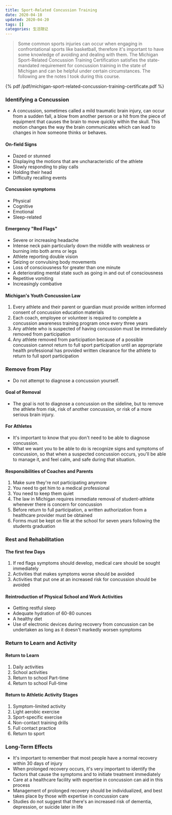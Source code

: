 ```yaml
---
title: Sport-Related Concussion Training
date: 2020-04-18
updated: 2020-04-20
tags: []
categories: 生活随记
---
```


> Some common sports injuries can occur when engaging in confrontational sports like basketball, therefore it's important to have some knowledge of avoiding and dealing with them. The Michigan Sport-Related Concussion Training Certification satisfies the state-mandated requirement for concussion training in the state of Michigan and can be helpful under certain circumstances. The following are the notes I took during this course.

<!--more-->

{% pdf /pdf/michigan-sport-related-concussion-training-certificate.pdf %}

### Identifying a Concussion

- A concussion, sometimes called a mild traumatic brain injury, can occur from a sudden fall, a blow from another person or a hit from the piece of equipment that causes the brain to move quickly within the skull. This motion changes the way the brain communicates which can lead to changes in how someone thinks or behaves.

#### On-field Signs

- Dazed or stunned
- Displaying the motions that are uncharacteristic of the athlete
- Slowly responding to play calls
- Holding their head
- Difficulty recalling events

#### Concussion symptoms

- Physical
- Cognitive
- Emotional
- Sleep-related

#### Emergency "Red Flags"

- Severe or increasing headache
- Intense neck pain particularly down the middle with weakness or burning into both arms or legs
- Athlete reporting double vision
- Seizing or convulsing body movements
- Loss of consciousness for greater than one minute
- A deteriorating mental state such as going in and out of consciousness
- Repetitive vomiting
- Increasingly combative

#### Michigan's Youth Concussion Law

1. Every athlete and their parent or guardian must provide written informed consent of concussion education materials
2. Each coach, employee or volunteer is required to complete a concussion awareness training program once every three years
3. Any athlete who is suspected of having concussion must be immediately removed from participation
4. Any athlete removed from participation because of a possible concussion cannot return to full sport participation until an appropriate health professional has provided written clearance for the athlete to return to full sport participation

### Remove from Play

- Do not attempt to diagnose a concussion yourself.

#### Goal of Removal

- The goal is not to diagnose a concussion on the sideline, but to remove the athlete from risk, risk of another concussion, or risk of a more serious brain injury.

#### For Athletes

- It's important to know that you don't need to be able to diagnose concussion.
- What we want you to be able to do is recognize signs and symptoms of concussion, so that when a suspected concussion occurs, you'll be able to manage it, and feel calm, and safe during that situation.

#### Responsibilities of Coaches and Parents

1. Make sure they're not participating anymore
2. You need to get him to a medical professional
3. You need to keep them quiet
4. The law in Michigan requires immediate removal of student-athlete whenever there is concern for concussion
5. Before return to full participation, a written authorization from a healthcare provider must be obtained
6. Forms must be kept on file at the school for seven years following the students graduation

### Rest and Rehabilitation

#### The first few Days

1. If red flags symptoms should develop, medical care should be sought immediately
2. Activities that makes symptoms worse should be avoided
3. Activities that put one at an increased risk for concussion should be avoided

#### Reintroduction of Physical School and Work Activities

- Getting restful sleep
- Adequate hydration of 60-80 ounces
- A healthy diet
- Use of electronic devices during recovery from concussion can be undertaken as long as it doesn't markedly worsen symptoms

### Return to Learn and Activity

#### Return to Learn

1. Daily activities
2. School activities
3. Return to school Part-time
4. Return to school Full-time

#### Return to Athletic Activity Stages

1. Symptom-limited activity
2. Light aerobic exercise
3. Sport-specific exercise
4. Non-contact training drills
5. Full contact practice
6. Return to sport

### Long-Term Effects

- It's important to remember that most people have a normal recovery within 30 days of injury
- When prolonged recovery occurs, it's very important to identify the factors that cause the symptoms and to initiate treatment immediately
- Care at a healthcare facility with expertise in concussion can aid in this process
- Management of prolonged recovery should be individualized, and best takes place by those with expertise in concussion care
- Studies do not suggest that there's an increased risk of dementia, depression, or suicide later in life

